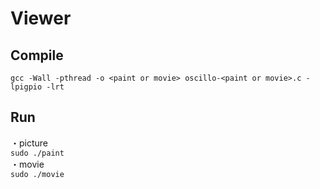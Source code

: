 # Viewer

## Compile  
`gcc -Wall -pthread -o <paint or movie> oscillo-<paint or movie>.c -lpigpio -lrt`  

## Run  
・picture  
`sudo ./paint`  
・movie  
`sudo ./movie`  
